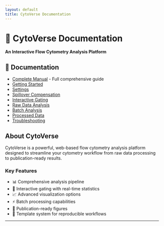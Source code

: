 ```yaml
---
layout: default
title: CytoVerse Documentation
---
```


# 🧬 CytoVerse Documentation

**An Interactive Flow Cytometry Analysis Platform**

## 📖 Documentation
- [Complete Manual](cytoverse_documentation.html) - Full comprehensive guide
- [Getting Started](cytoverse_documentation.html#getting-started)
- [Settings](cytoverse_documentation.html#settings)
- [Spillover Compensation](cytoverse_documentation.html#spillover-compensation)
- [Interactive Gating](cytoverse_documentation.html#interactive-gating)
- [Raw Data Analysis](cytoverse_documentation.html#raw-data-analysis)
- [Batch Analysis](cytoverse_documentation.html#batch-analysis)
- [Processed Data](cytoverse_documentation.html#processed-data)
- [Troubleshooting](cytoverse_documentation.html#troubleshooting)

## About CytoVerse

CytoVerse is a powerful, web-based flow cytometry analysis platform designed to streamline your cytometry workflow from raw data processing to publication-ready results.

### Key Features
- 📊 Comprehensive analysis pipeline
- 🔧 Interactive gating with real-time statistics  
- 📈 Advanced visualization options
- ⚡ Batch processing capabilities
- 🎨 Publication-ready figures
- 💾 Template system for reproducible workflows

---
